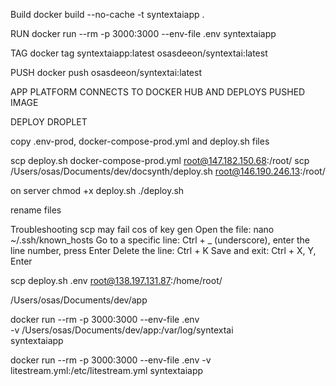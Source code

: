 Build docker build --no-cache -t syntextaiapp .

RUN docker run --rm -p 3000:3000 --env-file .env syntextaiapp

TAG docker tag syntextaiapp:latest osasdeeon/syntextai:latest

PUSH docker push osasdeeon/syntextai:latest

APP PLATFORM CONNECTS TO DOCKER HUB AND DEPLOYS PUSHED IMAGE

DEPLOY DROPLET 

copy .env-prod, docker-compose-prod.yml and deploy.sh files

scp deploy.sh docker-compose-prod.yml root@147.182.150.68:/root/ 
scp /Users/osas/Documents/dev/docsynth/deploy.sh root@146.190.246.13:/root/

on server chmod +x deploy.sh
 ./deploy.sh

rename files

Troubleshooting scp may fail cos of key gen 
Open the file: nano ~/.ssh/known_hosts 
Go to a specific line: Ctrl + _ (underscore), 
enter the line number, 
press Enter 
Delete the line: Ctrl + K
 Save and exit: Ctrl + X, Y, Enter



scp deploy.sh .env root@138.197.131.87:/home/root/


<!-- # mount volume
docker run --rm -p 3000:3000 --env-file .env \
  -v /app/db:/app/db \
  -v $(pwd)/litestream.yml:/etc/litestream.yml \
  syntextaiapp

# dont mount volume
docker run --rm -p 3000:3000 --env-file .env \
  -v $(pwd)/litestream.yml:/etc/litestream.yml \
  syntextaiapp -->

/Users/osas/Documents/dev/app

docker run --rm -p 3000:3000 --env-file .env \
  -v /Users/osas/Documents/dev/app:/var/log/syntextai \
  syntextaiapp


docker run --rm -p 3000:3000 --env-file .env -v litestream.yml:/etc/litestream.yml syntextaiapp
